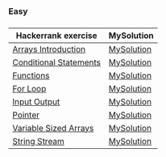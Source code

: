 <H3>Easy<H3>

| Hackerrank exercise | MySolution |
|---------------------|------------|
|[Arrays Introduction](https://www.hackerrank.com/challenges/arrays-introduction/problem)|[MySolution](../master/MySolution/array_easy.h)|
|[Conditional Statements](https://www.hackerrank.com/challenges/c-tutorial-conditional-if-else/problem)|[MySolution](../master/MySolution/conditional_easy.h)|
|[Functions](https://www.hackerrank.com/challenges/c-tutorial-functions/problem)|[MySolution](../master/MySolution/functions_easy.h)|
|[For Loop](https://www.hackerrank.com/challenges/c-tutorial-for-loop/problem)|[MySolution](../master/MySolution/loop_easy.h)|
|[Input Output](https://www.hackerrank.com/challenges/cpp-input-and-output/problem)|[MySolution](../master/MySolution/output_easy.h)|
|[Pointer](https://www.hackerrank.com/challenges/c-tutorial-pointer/problem)|[MySolution](../master/MySolution/pointer_easy.h)|
|[Variable Sized Arrays](https://www.hackerrank.com/challenges/variable-sized-arrays/problem)|[MySolution](../master/MySolution/sized_array_easy.h)|
|[String Stream](https://www.hackerrank.com/challenges/c-tutorial-stringstream/problem)|[MySolution](../master/MySolution/string_stream_easy.h)|

